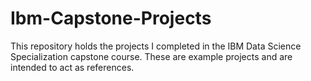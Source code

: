 # Ibm-Capstone-Projects
This repository holds the projects I completed in the IBM Data Science Specialization capstone course. 
These are example projects and are intended to act as references.

